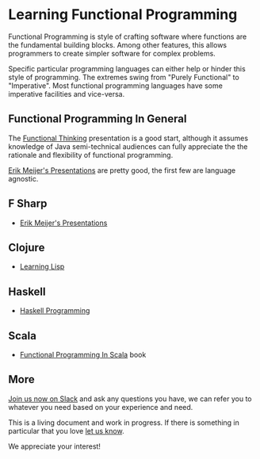 # Learning Functional Programming

Functional Programming is style of crafting software where functions are the fundamental building blocks. Among other features, this allows programmers to create simpler software for complex problems.

Specific particular programming languages can either help or hinder this style of programming.  The extremes swing from "Purely Functional" to "Imperative".  Most functional programming languages have some imperative facilities and vice-versa.

## Functional Programming In General

The [Functional Thinking](FunctionalThinking) presentation is a good start, although it assumes knowledge of Java semi-technical audiences can fully appreciate the the rationale and flexibility of functional programming.

[Erik Meijer's Presentations](https://www.youtube.com/watch?v=UIUlFQH4Cvo&list=PLoJC20gNfC2gpI7Dl6fg8uj1a-wfnWTH8) are pretty good, the first few are language agnostic.

## F Sharp

* [Erik Meijer's Presentations](https://www.youtube.com/watch?v=UIUlFQH4Cvo&list=PLoJC20gNfC2gpI7Dl6fg8uj1a-wfnWTH8)

## Clojure

* [Learning Lisp](http://lispnyc.org/learning-lisp)

## Haskell

* [Haskell Programming](http://haskellbook.com)

## Scala

* [Functional Programming In Scala](https://www.manning.com/books/functional-programming-in-scala) book  

## More

[Join us now on Slack](connect) and ask any questions you have, we can refer you to whatever you need based on your experience and need.

This is a living document and work in progress.  If there is something in particular that you love [let us know](connect).  

We appreciate your interest!